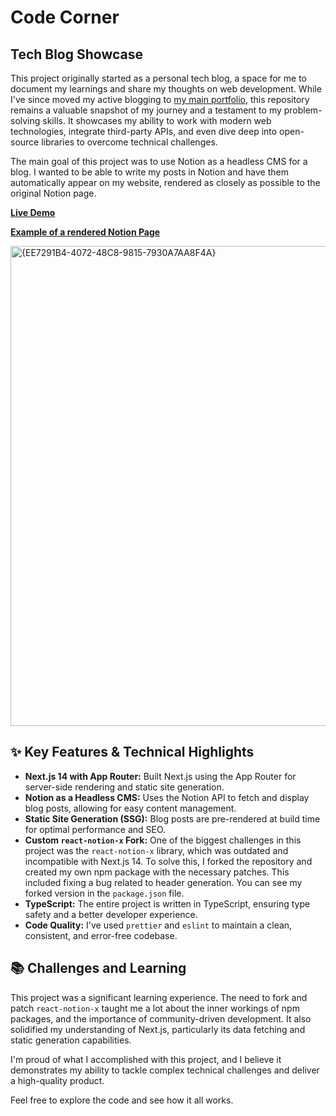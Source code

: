 # Code Corner

## Tech Blog Showcase

This project originally started as a personal tech blog, a space for me to document my learnings and share my thoughts on web development. While I've since moved my active blogging to [my main portfolio](https://www.synthcode.net/en/blog), this repository remains a valuable snapshot of my journey and a testament to my problem-solving skills. It showcases my ability to work with modern web technologies, integrate third-party APIs, and even dive deep into open-source libraries to overcome technical challenges.

The main goal of this project was to use Notion as a headless CMS for a blog. I wanted to be able to write my posts in Notion and have them automatically appear on my website, rendered as closely as possible to the original Notion page.

[**Live Demo**](https://code-corner.vercel.app/blog)

[**Example of a rendered Notion Page**](https://code-corner.vercel.app/blog/caae2efc-60d4-40d1-a5eb-248e4c5946fa)

<img width="1360" height="768" alt="{EE7291B4-4072-48C8-9815-7930A7AA8F4A}" src="https://github.com/user-attachments/assets/139b1484-1598-4dfd-8fd3-110f00d7e988" />

## ✨ Key Features & Technical Highlights

*   **Next.js 14 with App Router:** Built Next.js using the App Router for server-side rendering and static site generation.
*   **Notion as a Headless CMS:** Uses the Notion API to fetch and display blog posts, allowing for easy content management.
*   **Static Site Generation (SSG):** Blog posts are pre-rendered at build time for optimal performance and SEO.
*   **Custom `react-notion-x` Fork:** One of the biggest challenges in this project was the `react-notion-x` library, which was outdated and incompatible with Next.js 14. To solve this, I forked the repository and created my own npm package with the necessary patches. This included fixing a bug related to header generation. You can see my forked version in the `package.json` file.
*   **TypeScript:** The entire project is written in TypeScript, ensuring type safety and a better developer experience.
*   **Code Quality:** I've used `prettier` and `eslint` to maintain a clean, consistent, and error-free codebase.

## 📚 Challenges and Learning

This project was a significant learning experience. The need to fork and patch `react-notion-x` taught me a lot about the inner workings of npm packages, and the importance of community-driven development. It also solidified my understanding of Next.js, particularly its data fetching and static generation capabilities.

I'm proud of what I accomplished with this project, and I believe it demonstrates my ability to tackle complex technical challenges and deliver a high-quality product.

Feel free to explore the code and see how it all works.
